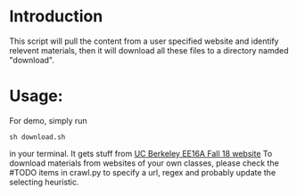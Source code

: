 # Introduction
This script will pull the content from a user specified website and identify relevent materials, then it 
will download all these files to a directory namded "download". 

# Usage:
For demo, simply run
```
sh download.sh
```
in your terminal. It gets stuff from [UC Berkeley EE16A Fall 18 website](http://inst.eecs.berkeley.edu/~ee16a/fa18/)
To download materials from websites of your own classes, please check the #TODO items in crawl.py to specify
a url, regex and probably update the selecting heuristic. 
